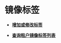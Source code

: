 # 镜像标签<a name="ZH-CN_TOPIC_0135481402"></a>

-   **[增加或修改标签](增加或修改标签.md)**  

-   **[查询租户镜像标签列表](查询租户镜像标签列表.md)**  


